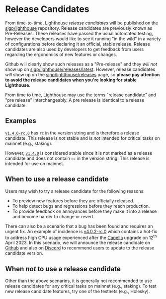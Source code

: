 # Release Candidates

[sigp/lighthouse]: https://github.com/sigp/lighthouse
[sigp/lighthouse/releases/latest]: https://github.com/sigp/lighthouse/releases/latest
[sigp/lighthouse/releases]: https://github.com/sigp/lighthouse/releases
[`v1.4.0-rc.0`]: https://github.com/sigp/lighthouse/releases/tag/v1.4.0-rc.0
[`v1.4.0`]: https://github.com/sigp/lighthouse/releases/tag/v1.4.0

From time-to-time, Lighthouse *release candidates* will be published on the [sigp/lighthouse]
repository. Release candidates are previously known as Pre-Releases. These releases have passed the usual automated testing, however the developers would
like to see it running "in the wild" in a variety of configurations before declaring it an official,
stable release. Release candidates are also used by developers to get feedback from users regarding the
ergonomics of new features or changes.

Github will clearly show such releases as a "Pre-release" and they *will not* show up on
[sigp/lighthouse/releases/latest]. However, release candidates *will* show up on the
[sigp/lighthouse/releases] page, so **please pay attention to avoid the release candidates when
you're looking for stable Lighthouse**.

From time to time, Lighthouse may use the terms "release candidate" and "pre release"
interchangeably. A pre release is identical to a release candidate.

## Examples

[`v1.4.0-rc.0`] has `rc` in the version string and is therefore a release candidate. This release is
*not* stable and is *not* intended for critical tasks on mainnet (e.g., staking).

However, [`v1.4.0`] is considered stable since it is not marked as a release candidate and does not
contain `rc` in the version string. This release is intended for use on mainnet.

## When to use a release candidate

Users may wish to try a release candidate for the following reasons:

- To preview new features before they are officially released.
- To help detect bugs and regressions before they reach production.
- To provide feedback on annoyances before they make it into a release and become harder to change or revert.

There can also be a scenario that a bug has been found and requires an urgent fix. An example of incidence is [v4.0.2-rc.0](https://github.com/sigp/lighthouse/releases/tag/v4.0.2-rc.0) which contains a hot-fix to address high CPU usage experienced after the [Capella](https://ethereum.org/en/history/#capella) upgrade on 12<sup>th</sup> April 2023.  In this scenario, we will announce the release candidate on [Github](https://github.com/sigp/lighthouse/releases) and also on [Discord](https://discord.gg/cyAszAh) to recommend users to update to the release candidate version.

## When *not* to use a release candidate

Other than the above scenarios, it is generally not recommended to use release candidates for any critical tasks on mainnet (e.g., staking). To test new release candidate features, try one of the testnets (e.g., Holesky).
